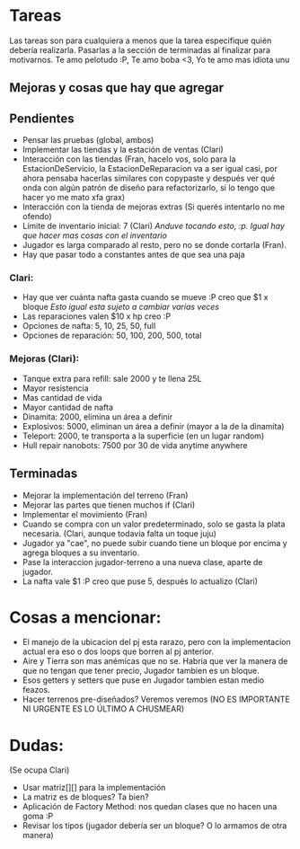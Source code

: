 # Tareas
Las tareas son para cualquiera a menos que la tarea especifique quién debería realizarla.
Pasarlas a la sección de terminadas al finalizar para motivarnos.
Te amo pelotudo :P, Te amo boba <3, Yo te amo mas idiota unu

## Mejoras y cosas que hay que agregar

## Pendientes

* Pensar las pruebas (global, ambos)
* Implementar las tiendas y la estación de ventas (Clari)
* Interacción con las tiendas (Fran, hacelo vos, solo para la EstacionDeServicio, la EstacionDeReparacion va a ser igual casi, por ahora pensaba hacerlas similares con copypaste y después ver qué onda con algún patrón de diseño para refactorizarlo, si lo tengo que hacer yo me mato xfa grax)
* Interacción con la tienda de mejoras extras (Si querés intentarlo no me ofendo)
* Límite de inventario inicial: 7 (Clari) *Anduve tocando esto, :p. Igual hay que hacer mas cosas con el inventario*
* Jugador es larga comparado al resto, pero no se donde cortarla (Fran).
* Hay que pasar todo a constantes antes de que sea una paja

### Clari:
* Hay que ver cuánta nafta gasta cuando se mueve :P creo que $1 x bloque *Esto igual esta sujeto a cambiar varias veces*
* Las reparaciones valen $10 x hp creo :P
* Opciones de nafta: 5, 10, 25, 50, full
* Opciones de reparación: 50, 100, 200, 500, total


### Mejoras (Clari):
* Tanque extra para refill: sale 2000 y te llena 25L
* Mayor resistencia
* Mas cantidad de vida
* Mayor cantidad de nafta
* Dinamita: 2000, elimina un área a definir
* Explosivos: 5000, eliminan un área a definir (mayor a la de la dinamita)
* Teleport: 2000, te transporta a la superficie (en un lugar random)
* Hull repair nanobots: 7500 por 30 de vida anytime anywhere

## Terminadas
* Mejorar la implementación del terreno (Fran)
* Mejorar las partes que tienen muchos if (Clari)
* Implementar el movimiento (Fran)
* Cuando se compra con un valor predeterminado, solo se gasta la plata necesaria. (Clari, aunque todavía falta un toque juju)
* Jugador ya "cae", no puede subir cuando tiene un bloque por encima y agrega bloques a su inventario.
* Pase la interaccion jugador-terreno a una nueva clase, aparte de jugador.
* La nafta vale $1 :P creo que puse 5, después lo actualizo (Clari)

# Cosas a mencionar:
* El manejo de la ubicacion del pj esta rarazo, pero con la implementacion actual era eso o dos loops que borren al pj anterior.
* Aire y Tierra son mas anémicas que no se. Habria que ver la manera de que no tengan que tener precio, Jugador tambien es un bloque.
* Esos getters y setters que puse en Jugador tambien estan medio feazos.
* Hacer terrenos pre-diseñados? Veremos veremos (NO ES IMPORTANTE NI URGENTE ES LO ÚLTIMO A CHUSMEAR)

# Dudas:
(Se ocupa Clari)

* Usar matriz[][] para la implementación
* La matriz es de bloques? Ta bien?
* Aplicación de Factory Method: nos quedan clases que no hacen una goma :P
* Revisar los tipos (jugador debería ser un bloque? O lo armamos de otra manera)
